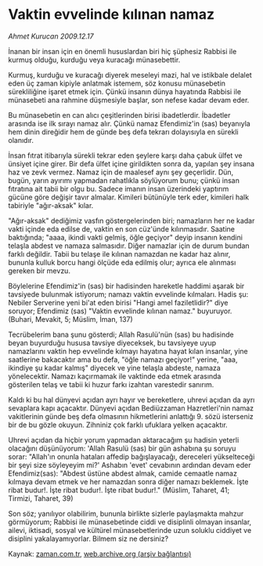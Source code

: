 # Vaktin evvelinde kılınan namaz

*Ahmet Kurucan 2009.12.17*

<tr><td class="metin" colspan="2" style="padding-top: 20px; padding-left: 5px; ">İnanan bir insan için en önemli hususlardan biri hiç şüphesiz Rabbisi ile kurmuş olduğu, kurduğu veya kuracağı münasebettir.</td></tr><tr><td class="metin" colspan="2" style="padding-top: 20px; padding-left: 5px; "><p>Kurmuş, kurduğu ve kuracağı diyerek meseleyi mazi, hal ve istikbale delalet eden üç zaman kipiyle anlatmak istemem, söz konusu münasebetin sürekliliğine işaret etmek için. Çünkü insanın dünya hayatında Rabbisi ile münasebeti ana rahmine düşmesiyle başlar, son nefese kadar devam eder.
<p> Bu münasebetin en can alıcı çeşitlerinden birisi ibadetlerdir. İbadetler arasında ise ilk sırayı namaz alır. Çünkü namaz Efendimiz'in (sas) beyanıyla hem dinin direğidir hem de günde beş defa tekrarı dolayısıyla en sürekli olanıdır.
<p> İnsan fıtrat itibarıyla sürekli tekrar eden şeylere karşı daha çabuk ülfet ve ünsiyet içine girer. Bir defa ülfet içine girildikten sonra da, yapılan şey insana haz ve zevk vermez. Namaz için de maalesef aynı şey geçerlidir. Dün, bugün, yarın ayırımı yapmadan rahatlıkla söylüyorum bunu; çünkü insan fıtratına ait tabii bir olgu bu. Sadece imanın insan üzerindeki yaptırım gücüne göre değişir tavır almalar. Kimileri bütünüyle terk eder, kimileri halk tabiriyle "ağır-aksak" kılar.
<p> "Ağır-aksak" dediğimiz vasfın göstergelerinden biri; namazların her ne kadar vakti içinde eda edilse de, vaktin en son cüz'ünde kılınmasıdır. Saatine baktığında; "aaaa, ikindi vakti gelmiş, öğle geçiyor" deyip insanın kendini telaşla abdest ve namaza salmasıdır. Diğer namazlar için de durum bundan farklı değildir. Tabii bu telaşe ile kılınan namazdan ne kadar haz alınır, bununla kulluk borcu hangi ölçüde eda edilmiş olur; ayrıca ele alınması gereken bir mevzu.
<p> Böylelerine Efendimiz'in (sas) bir hadisinden hareketle haddimi aşarak bir tavsiyede bulunmak istiyorum; namazı vaktin evvelinde kılmaları. Hadis şu: Nebiler Serverine yeni bi'at eden birisi "Hangi amel faziletlidir?" diye soruyor; Efendimiz (sas) "Vaktin evvelinde kılınan namaz." buyuruyor. (Buhari, Mevakit, 5; Müslim, İman, 137)
<p> Tecrübelerim bana şunu gösterdi; Allah Rasulü'nün (sas) bu hadisinde beyan buyurduğu hususa tavsiye diyeceksek, bu tavsiyeye uyup namazlarını vaktin hep evvelinde kılmayı hayatına hayat kılan insanlar, yine saatlerine bakacaktır ama bu defa, "öğle namazı geçiyor!" yerine, "aaa, ikindiye şu kadar kalmış" diyecek ve yine telaşla abdeste, namaza yönelecektir. Namazı kaçırmamak ile vaktinde eda etmek arasında gösterilen telaş ve tabii ki huzur farkı izahtan varestedir sanırım.
<p> Kaldı ki bu hal dünyevi açıdan ayrı hayır ve bereketlere, uhrevi açıdan da ayrı sevaplara kapı açacaktır. Dünyevi açıdan Bediüzzaman Hazretleri'nin namaz vakitlerinin günde beş defa olmasının hikmetlerini anlattığı 9. sözü isterseniz bir de bu gözle okuyun. Zihniniz çok farklı ufuklara yelken açacaktır.
<p> Uhrevi açıdan da hiçbir yorum yapmadan aktaracağım şu hadisin yeterli olacağını düşünüyorum: 'Allah Rasulü (sas) bir gün ashabına şu soruyu sorar: "Allah'ın onunla hataları affedip bağışlayacağı, dereceleri yükselteceği bir şeyi size söyleyeyim mi?' Ashabın 'evet' cevabının ardından devam eder Efendimiz(sas): "Abdest üstüne abdest almak, camide cemaatle namaz kılmaya devam etmek ve her namazdan sonra diğer namazı beklemek. İşte ribat budur!. İşte ribat budur!. İşte ribat budur!." (Müslim, Taharet, 41; Tirmizi, Taharet, 39)
<p> Son söz; yanılıyor olabilirim, bununla birlikte sizlerle paylaşmakta mahzur görmüyorum; Rabbisi ile münasebetinde ciddi ve disiplinli olmayan insanlar, ailevi, iktisadi, sosyal ve kültürel münasebetlerinde uzun soluklu ciddiyet ve disiplini yakalayamıyorlar. Bilmem siz ne dersiniz? <br/></p></p></p></p></p></p></p></p></p></td></tr>

Kaynak: [zaman.com.tr](http://zaman.com.tr/yazar.do?yazino=928327), [web.archive.org (arşiv bağlantısı)](http://web.archive.org/web/20100127094410/http://www.zaman.com.tr:80/yazar.do?yazino=928327)
